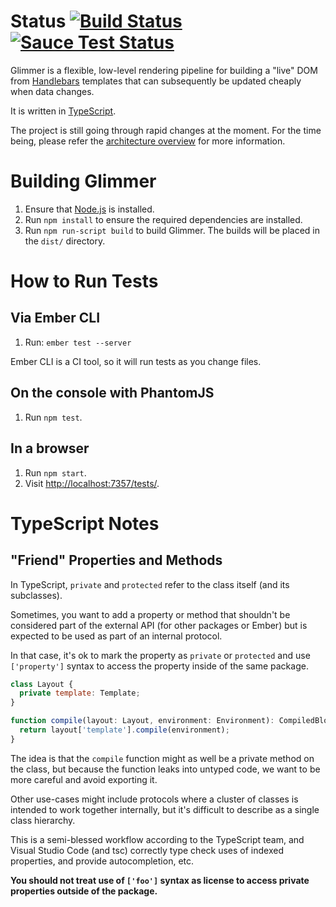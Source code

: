 # Status [![Build Status](https://travis-ci.org/tildeio/glimmer.svg?branch=master)](https://travis-ci.org/tildeio/glimmer) [![Sauce Test Status](https://saucelabs.com/buildstatus/htmlbars-ci)](https://saucelabs.com/u/htmlbars-ci)

Glimmer is a flexible, low-level rendering pipeline for building a "live" DOM
from [Handlebars][handlebars] templates that can subsequently be updated cheaply
when data changes.

It is written in [TypeScript][typescript].

The project is still going through rapid changes at the moment. For the time
being, please refer the [architecture overview][guides] for more information.

# Building Glimmer

1. Ensure that [Node.js](http://nodejs.org/) is installed.
2. Run `npm install` to ensure the required dependencies are installed.
3. Run `npm run-script build` to build Glimmer. The builds will be placed in the `dist/` directory.

# How to Run Tests

## Via Ember CLI

1. Run: `ember test --server`

Ember CLI is a CI tool, so it will run tests as you change files.

## On the console with PhantomJS

1. Run `npm test`.

## In a browser

1. Run `npm start`.
2. Visit <http://localhost:7357/tests/>.

# TypeScript Notes

## "Friend" Properties and Methods

In TypeScript, `private` and `protected` refer to the class itself
(and its subclasses).

Sometimes, you want to add a property or method that shouldn't be
considered part of the external API (for other packages or Ember)
but is expected to be used as part of an internal protocol.

In that case, it's ok to mark the property as `private` or
`protected` and use `['property']` syntax to access the property
inside of the same package.

```js
class Layout {
  private template: Template;
}

function compile(layout: Layout, environment: Environment): CompiledBlock {
  return layout['template'].compile(environment);
}
```

The idea is that the `compile` function might as well be a private method
on the class, but because the function leaks into untyped code, we want
to be more careful and avoid exporting it.

Other use-cases might include protocols where a cluster of classes is
intended to work together internally, but it's difficult to describe
as a single class hierarchy.

This is a semi-blessed workflow according to the TypeScript team, and
Visual Studio Code (and tsc) correctly type check uses of indexed
properties, and provide autocompletion, etc.

**You should not treat use of `['foo']` syntax as license to access
private properties outside of the package.**

[handlebars]: http://handlebarsjs.com
[typescript]: http://www.typescriptlang.org
[guides]: ./guides/01-introduction.md
